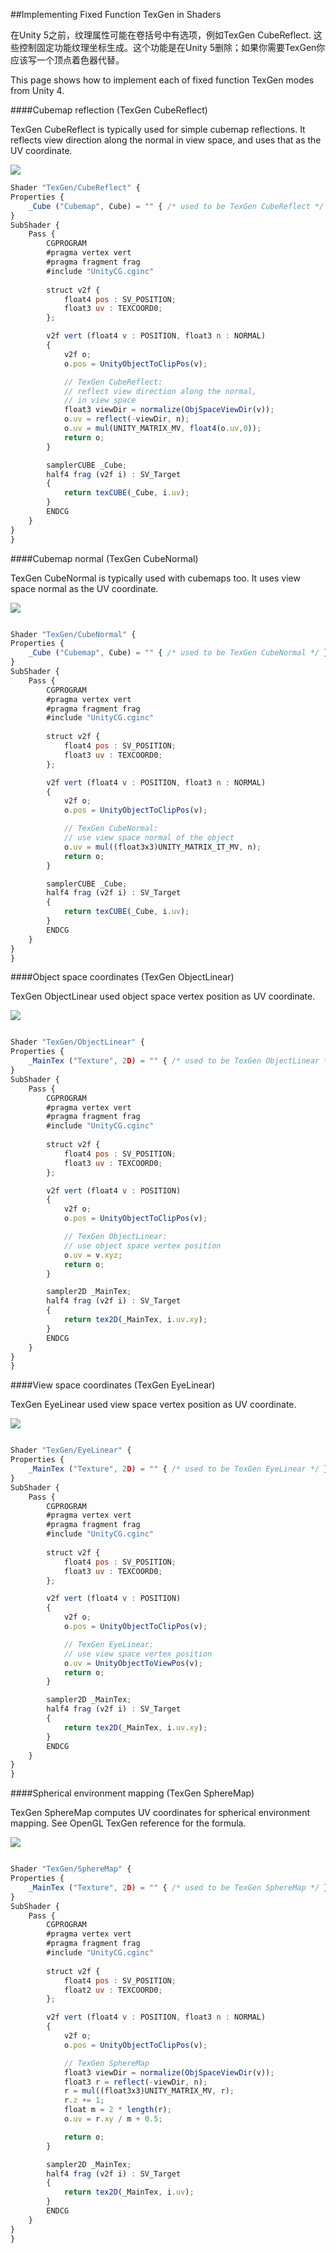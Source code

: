 ##Implementing Fixed Function TexGen in Shaders

在Unity 5之前，纹理属性可能在卷括号中有选项，例如TexGen CubeReflect. 这些控制固定功能纹理坐标生成。这个功能是在Unity 5删除；如果你需要TexGen你应该写一个顶点着色器代替。

This page shows how to implement each of fixed function TexGen modes from Unity 4.

####Cubemap reflection (TexGen CubeReflect)

TexGen CubeReflect is typically used for simple cubemap reflections. It reflects view direction along the normal in view space, and uses that as the UV coordinate.

![](/assets/TexGenCubeReflect.png)

```javascript
Shader "TexGen/CubeReflect" {
Properties {
    _Cube ("Cubemap", Cube) = "" { /* used to be TexGen CubeReflect */ }
}
SubShader { 
    Pass { 
        CGPROGRAM
        #pragma vertex vert
        #pragma fragment frag
        #include "UnityCG.cginc"
        
        struct v2f {
            float4 pos : SV_POSITION;
            float3 uv : TEXCOORD0;
        };

        v2f vert (float4 v : POSITION, float3 n : NORMAL)
        {
            v2f o;
            o.pos = UnityObjectToClipPos(v);

            // TexGen CubeReflect:
            // reflect view direction along the normal,
            // in view space
            float3 viewDir = normalize(ObjSpaceViewDir(v));
            o.uv = reflect(-viewDir, n);
            o.uv = mul(UNITY_MATRIX_MV, float4(o.uv,0));
            return o;
        }

        samplerCUBE _Cube;
        half4 frag (v2f i) : SV_Target
        {
            return texCUBE(_Cube, i.uv);
        }
        ENDCG 
    } 
}
}
```

####Cubemap normal (TexGen CubeNormal)

TexGen CubeNormal is typically used with cubemaps too. It uses view space normal as the UV coordinate.


![](/assets/TexGenCubeNormal.png)

```javascript

Shader "TexGen/CubeNormal" {
Properties {
    _Cube ("Cubemap", Cube) = "" { /* used to be TexGen CubeNormal */ }
}
SubShader { 
    Pass { 
        CGPROGRAM
        #pragma vertex vert
        #pragma fragment frag
        #include "UnityCG.cginc"
        
        struct v2f {
            float4 pos : SV_POSITION;
            float3 uv : TEXCOORD0;
        };

        v2f vert (float4 v : POSITION, float3 n : NORMAL)
        {
            v2f o;
            o.pos = UnityObjectToClipPos(v);

            // TexGen CubeNormal:
            // use view space normal of the object
            o.uv = mul((float3x3)UNITY_MATRIX_IT_MV, n);
            return o;
        }

        samplerCUBE _Cube;
        half4 frag (v2f i) : SV_Target
        {
            return texCUBE(_Cube, i.uv);
        }
        ENDCG 
    } 
}
}
```


####Object space coordinates (TexGen ObjectLinear)

TexGen ObjectLinear used object space vertex position as UV coordinate.

![](/assets/TexGenObjectLinear.png)

```javascript

Shader "TexGen/ObjectLinear" {
Properties {
    _MainTex ("Texture", 2D) = "" { /* used to be TexGen ObjectLinear */ }
}
SubShader { 
    Pass { 
        CGPROGRAM
        #pragma vertex vert
        #pragma fragment frag
        #include "UnityCG.cginc"
        
        struct v2f {
            float4 pos : SV_POSITION;
            float3 uv : TEXCOORD0;
        };

        v2f vert (float4 v : POSITION)
        {
            v2f o;
            o.pos = UnityObjectToClipPos(v);

            // TexGen ObjectLinear:
            // use object space vertex position
            o.uv = v.xyz;
            return o;
        }

        sampler2D _MainTex;
        half4 frag (v2f i) : SV_Target
        {
            return tex2D(_MainTex, i.uv.xy);
        }
        ENDCG 
    } 
}
}
```


####View space coordinates (TexGen EyeLinear)

TexGen EyeLinear used view space vertex position as UV coordinate.

![](/assets/TexGenEyeLinear.png)

```javascript

Shader "TexGen/EyeLinear" {
Properties {
    _MainTex ("Texture", 2D) = "" { /* used to be TexGen EyeLinear */ }
}
SubShader { 
    Pass { 
        CGPROGRAM
        #pragma vertex vert
        #pragma fragment frag
        #include "UnityCG.cginc"
        
        struct v2f {
            float4 pos : SV_POSITION;
            float3 uv : TEXCOORD0;
        };

        v2f vert (float4 v : POSITION)
        {
            v2f o;
            o.pos = UnityObjectToClipPos(v);

            // TexGen EyeLinear:
            // use view space vertex position
            o.uv = UnityObjectToViewPos(v);
            return o;
        }

        sampler2D _MainTex;
        half4 frag (v2f i) : SV_Target
        {
            return tex2D(_MainTex, i.uv.xy);
        }
        ENDCG 
    } 
}
}
```

####Spherical environment mapping (TexGen SphereMap)

TexGen SphereMap computes UV coordinates for spherical environment mapping. See OpenGL TexGen reference for the formula.

![](/assets/TexGenSphereMap.png)

```javascript

Shader "TexGen/SphereMap" {
Properties {
    _MainTex ("Texture", 2D) = "" { /* used to be TexGen SphereMap */ }
}
SubShader { 
    Pass { 
        CGPROGRAM
        #pragma vertex vert
        #pragma fragment frag
        #include "UnityCG.cginc"
        
        struct v2f {
            float4 pos : SV_POSITION;
            float2 uv : TEXCOORD0;
        };

        v2f vert (float4 v : POSITION, float3 n : NORMAL)
        {
            v2f o;
            o.pos = UnityObjectToClipPos(v);

            // TexGen SphereMap
            float3 viewDir = normalize(ObjSpaceViewDir(v));
            float3 r = reflect(-viewDir, n);
            r = mul((float3x3)UNITY_MATRIX_MV, r);
            r.z += 1;
            float m = 2 * length(r);
            o.uv = r.xy / m + 0.5;

            return o;
        }

        sampler2D _MainTex;
        half4 frag (v2f i) : SV_Target
        {
            return tex2D(_MainTex, i.uv);
        }
        ENDCG 
    } 
}
}
```